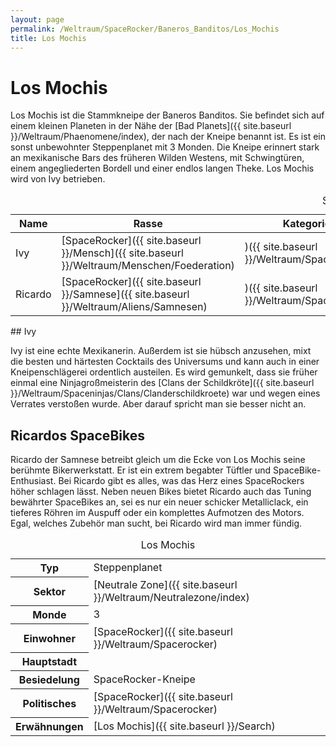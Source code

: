 ```yaml
---
layout: page
permalink: /Weltraum/SpaceRocker/Baneros_Banditos/Los_Mochis
title: Los Mochis
---
```


# Los Mochis


Los Mochis ist die Stammkneipe der Baneros Banditos. Sie befindet sich auf einem kleinen Planeten in der Nähe der [Bad Planets]({{ site.baseurl }}/Weltraum/Phaenomene/index), der nach der Kneipe benannt ist. Es ist ein sonst unbewohnter Steppenplanet mit 3 Monden. Die Kneipe erinnert stark an mexikanische Bars des früheren Wilden Westens, mit Schwingtüren, einem angegliederten Bordell und einer endlos langen Theke. Los Mochis wird von Ivy betrieben.

<table data-order="cols" data-type="slc">
<caption>SLC in Los Mochis</caption>
<thead>
<tr><th>Name</th><th>Rasse</th><th>Kategorie</th><th>Wohnort</th><th>Erwähnungen</th></tr>
</thead>
<tbody>
<tr><td>Ivy</td><td>[SpaceRocker]({{ site.baseurl }}/Mensch]({{ site.baseurl }}/Weltraum/Menschen/Foederation)</Td><td>)({{ site.baseurl }}/Weltraum/Spacerocker)</td><td>[search[Ivy]({{ site.baseurl }}/Los Mochis]({{ site.baseurl }}/Weltraum/Spacerocker/Banerosbanditos_losmochis)</Td><td>)</td></tr>
<tr><td>Ricardo</td><td>[SpaceRocker]({{ site.baseurl }}/Samnese]({{ site.baseurl }}/Weltraum/Aliens/Samnesen)</Td><td>)({{ site.baseurl }}/Weltraum/Spacerocker)</td><td>[search[Ricardo]({{ site.baseurl }}/Los Mochis]({{ site.baseurl }}/Weltraum/Spacerocker/Banerosbanditos_losmochis)</Td><td>)</td></tr>
</tbody>
</table>
## Ivy

Ivy ist eine echte Mexikanerin. Außerdem ist sie hübsch anzusehen, mixt die besten und härtesten Cocktails des Universums und kann auch in einer Kneipenschlägerei ordentlich austeilen. Es wird gemunkelt, dass sie früher einmal eine Ninjagroßmeisterin des [Clans der Schildkröte]({{ site.baseurl }}/Weltraum/Spaceninjas/Clans/Clanderschildkroete) war und wegen eines Verrates verstoßen wurde. Aber darauf spricht man sie besser nicht an.

## Ricardos SpaceBikes

Ricardo der Samnese betreibt gleich um die Ecke von Los Mochis seine berühmte Bikerwerkstatt. Er ist ein extrem begabter Tüftler und SpaceBike-Enthusiast. Bei Ricardo gibt es alles, was das Herz eines SpaceRockers höher schlagen lässt. Neben neuen Bikes bietet Ricardo auch das Tuning bewährter SpaceBikes an, sei es nur ein neuer schicker Metalliclack, ein tieferes Röhren im Auspuff oder ein komplettes Aufmotzen des Motors. Egal, welches Zubehör man sucht, bei Ricardo wird man immer fündig.


<aside>
<table data-type="planet">
<caption>Los Mochis</caption>
<tbody>
<tr><th>Typ</th><td>Steppenplanet</td></tr>
<tr><th>Sektor</th><td>[Neutrale Zone]({{ site.baseurl }}/Weltraum/Neutralezone/index)</td></tr>
<tr><th>Monde</th><td>3</td></tr>
<tr><th>Einwohner</th><td>[SpaceRocker]({{ site.baseurl }}/Weltraum/Spacerocker)</td></tr>
<tr><th>Hauptstadt</th><td> </td></tr>
<tr><th>Besiedelung</th><td>SpaceRocker-Kneipe</td></tr>
<tr><th>Politisches</th><td>[SpaceRocker]({{ site.baseurl }}/Weltraum/Spacerocker)</td></tr>
<tr><th>Erwähnungen</th><td>[Los Mochis]({{ site.baseurl }}/Search)</td></tr>
</tbody>
</table>

</aside>

